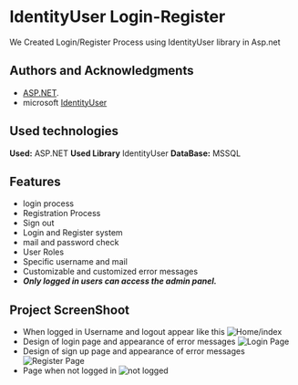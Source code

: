﻿
# IdentityUser Login-Register
We Created Login/Register Process using IdentityUser library in Asp.net

## Authors and Acknowledgments

- [ASP.NET](https://github.com/aspnet).
- microsoft [IdentityUser](https://learn.microsoft.com/en-us/dotnet/api/microsoft.aspnetcore.identity.entityframeworkcore.identityuser?view=aspnetcore-1.1)


  
## Used technologies

**Used:** ASP.NET
**Used Library** IdentityUser
**DataBase:** MSSQL


## Features

- login process
- Registration Process
- Sign out
- Login and Register system
- mail and password check
- User Roles
- Specific username and mail
- Customizable and customized error messages
- ***Only logged in users can access the admin panel.***
## Project ScreenShoot

- When logged in Username and logout appear like this
![Home/index](https://github.com/MrAzimzadeh/Login-Register/blob/main/WebApp/wwwroot/Uploads/Screenshot_20230224_075119.png?raw=true)
- Design of login page and appearance of error messages
![Login Page](https://github.com/MrAzimzadeh/Login-Register/blob/main/WebApp/wwwroot/Uploads/Screenshot_20230224_075133.png?raw=true)
- Design of sign up page and appearance of error messages
![Register Page](https://github.com/MrAzimzadeh/Login-Register/blob/main/WebApp/wwwroot/Uploads/Screenshot_20230224_075204.png?raw=true)
- Page when not logged in
![not logged](https://github.com/MrAzimzadeh/Login-Register/blob/main/WebApp/wwwroot/Uploads/Screenshot_20230224_075224.png?raw=true)
